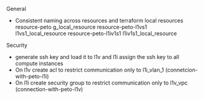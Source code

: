 General
- Consistent naming across resources and terraform local resources
  resource-peto             g_local_resource
  resource-peto-l1vs1       l1vs1_local_resource
  resource-peto-l1iv1s1     l1iv1s1_local_resource

Security
- generate ssh key and load it to l1v and l1i
  assign the ssh key to all compute instances  
- On l1v create acl to restrict communication only to l1i_vlan_1 (connetcion-with-peto-l1i)
- On l1i create security group to restrict communication only to l1v_vpc (connection-with-peto-l1v)
